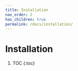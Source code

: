 ```yaml
---
title: Installation
nav_order: 2
has_children: true
permalink: /docs/installation/
---
```


# Installation

1. TOC
{:toc}

